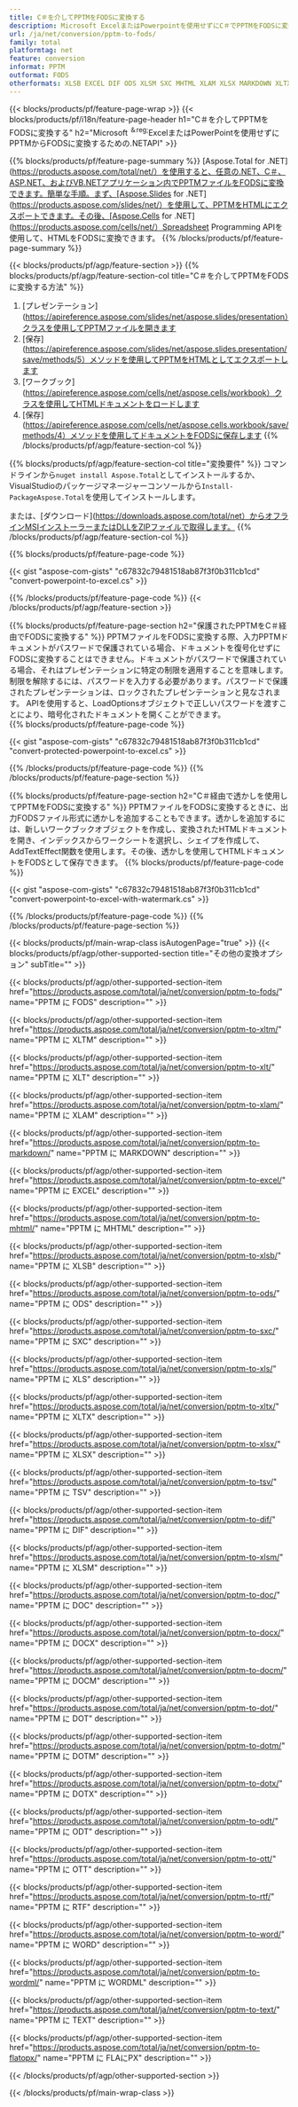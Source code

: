 ```yaml
---
title: C＃を介してPPTMをFODSに変換する
description: Microsoft ExcelまたはPowerpointを使用せずにC＃でPPTMをFODSに変換する
url: /ja/net/conversion/pptm-to-fods/
family: total
platformtag: net
feature: conversion
informat: PPTM
outformat: FODS
otherformats: XLSB EXCEL DIF ODS XLSM SXC MHTML XLAM XLSX MARKDOWN XLTX TSV XLTM XLT XLS FODS DOC DOCX DOCM DOT DOTM DOTX ODT OTT RTF WORD WORDML TEXT FLATOPX
---
```

{{< blocks/products/pf/feature-page-wrap >}}
{{< blocks/products/pf/i18n/feature-page-header h1="C＃を介してPPTMをFODSに変換する" h2="Microsoft <sup>＆reg;</sup>ExcelまたはPowerPointを使用せずにPPTMからFODSに変換するための.NETAPI" >}}

{{% blocks/products/pf/feature-page-summary %}}
[Aspose.Total for .NET](https://products.aspose.com/total/net/）を使用すると、任意の.NET、C＃、ASP.NET、およびVB.NETアプリケーション内でPPTMファイルをFODSに変換できます。簡単な手順。まず、[Aspose.Slides for .NET](https://products.aspose.com/slides/net/）を使用して、PPTMをHTMLにエクスポートできます。その後、[Aspose.Cells for .NET](https://products.aspose.com/cells/net/）Spreadsheet Programming APIを使用して、HTMLをFODSに変換できます。
{{% /blocks/products/pf/feature-page-summary  %}}

{{< blocks/products/pf/agp/feature-section >}}
{{% blocks/products/pf/agp/feature-section-col title="C＃を介してPPTMをFODSに変換する方法" %}}
1. [プレゼンテーション](https://apireference.aspose.com/slides/net/aspose.slides/presentation）クラスを使用してPPTMファイルを開きます
2. [保存](https://apireference.aspose.com/slides/net/aspose.slides.presentation/save/methods/5）メソッドを使用してPPTMをHTMLとしてエクスポートします
3. [ワークブック](https://apireference.aspose.com/cells/net/aspose.cells/workbook）クラスを使用してHTMLドキュメントをロードします
4. [保存](https://apireference.aspose.com/cells/net/aspose.cells.workbook/save/methods/4）メソッドを使用してドキュメントをFODSに保存します
{{% /blocks/products/pf/agp/feature-section-col %}}

{{% blocks/products/pf/agp/feature-section-col title="変換要件" %}}
コマンドラインから```nuget install Aspose.Total```としてインストールするか、VisualStudioのパッケージマネージャーコンソールから```Install-PackageAspose.Total```を使用してインストールします。

または、[ダウンロード](https://downloads.aspose.com/total/net）からオフラインMSIインストーラーまたはDLLをZIPファイルで取得します。
{{% /blocks/products/pf/agp/feature-section-col %}}

{{% blocks/products/pf/feature-page-code %}}

{{< gist "aspose-com-gists" "c67832c79481518ab87f3f0b311cb1cd" "convert-powerpoint-to-excel.cs" >}}


{{% /blocks/products/pf/feature-page-code %}}
{{< /blocks/products/pf/agp/feature-section >}}

{{% blocks/products/pf/feature-page-section  h2="保護されたPPTMをC＃経由でFODSに変換する" %}}
PPTMファイルをFODSに変換する際、入力PPTMドキュメントがパスワードで保護されている場合、ドキュメントを復号化せずにFODSに変換することはできません。ドキュメントがパスワードで保護されている場合、それはプレゼンテーションに特定の制限を適用することを意味します。制限を解除するには、パスワードを入力する必要があります。パスワードで保護されたプレゼンテーションは、ロックされたプレゼンテーションと見なされます。 APIを使用すると、LoadOptionsオブジェクトで正しいパスワードを渡すことにより、暗号化されたドキュメントを開くことができます。  
{{% blocks/products/pf/feature-page-code %}}

{{< gist "aspose-com-gists" "c67832c79481518ab87f3f0b311cb1cd" "convert-protected-powerpoint-to-excel.cs" >}}

{{% /blocks/products/pf/feature-page-code  %}}
{{% /blocks/products/pf/feature-page-section %}}

{{% blocks/products/pf/feature-page-section  h2="C＃経由で透かしを使用してPPTMをFODSに変換する" %}}
PPTMファイルをFODSに変換するときに、出力FODSファイル形式に透かしを追加することもできます。透かしを追加するには、新しいワークブックオブジェクトを作成し、変換されたHTMLドキュメントを開き、インデックスからワークシートを選択し、シェイプを作成して、AddTextEffect関数を使用します。その後、透かしを使用してHTMLドキュメントをFODSとして保存できます。 
{{% blocks/products/pf/feature-page-code %}}

{{< gist "aspose-com-gists" "c67832c79481518ab87f3f0b311cb1cd" "convert-powerpoint-to-excel-with-watermark.cs" >}}

{{% /blocks/products/pf/feature-page-code  %}}
{{% /blocks/products/pf/feature-page-section %}}

{{< blocks/products/pf/main-wrap-class isAutogenPage="true" >}}
{{< blocks/products/pf/agp/other-supported-section title="その他の変換オプション" subTitle="" >}}

{{< blocks/products/pf/agp/other-supported-section-item href="https://products.aspose.com/total/ja/net/conversion/pptm-to-fods/" name="PPTM に FODS" description="" >}}

{{< blocks/products/pf/agp/other-supported-section-item href="https://products.aspose.com/total/ja/net/conversion/pptm-to-xltm/" name="PPTM に XLTM" description="" >}}

{{< blocks/products/pf/agp/other-supported-section-item href="https://products.aspose.com/total/ja/net/conversion/pptm-to-xlt/" name="PPTM に XLT" description="" >}}

{{< blocks/products/pf/agp/other-supported-section-item href="https://products.aspose.com/total/ja/net/conversion/pptm-to-xlam/" name="PPTM に XLAM" description="" >}}

{{< blocks/products/pf/agp/other-supported-section-item href="https://products.aspose.com/total/ja/net/conversion/pptm-to-markdown/" name="PPTM に MARKDOWN" description="" >}}

{{< blocks/products/pf/agp/other-supported-section-item href="https://products.aspose.com/total/ja/net/conversion/pptm-to-excel/" name="PPTM に EXCEL" description="" >}}

{{< blocks/products/pf/agp/other-supported-section-item href="https://products.aspose.com/total/ja/net/conversion/pptm-to-mhtml/" name="PPTM に MHTML" description="" >}}

{{< blocks/products/pf/agp/other-supported-section-item href="https://products.aspose.com/total/ja/net/conversion/pptm-to-xlsb/" name="PPTM に XLSB" description="" >}}

{{< blocks/products/pf/agp/other-supported-section-item href="https://products.aspose.com/total/ja/net/conversion/pptm-to-ods/" name="PPTM に ODS" description="" >}}

{{< blocks/products/pf/agp/other-supported-section-item href="https://products.aspose.com/total/ja/net/conversion/pptm-to-sxc/" name="PPTM に SXC" description="" >}}

{{< blocks/products/pf/agp/other-supported-section-item href="https://products.aspose.com/total/ja/net/conversion/pptm-to-xls/" name="PPTM に XLS" description="" >}}

{{< blocks/products/pf/agp/other-supported-section-item href="https://products.aspose.com/total/ja/net/conversion/pptm-to-xltx/" name="PPTM に XLTX" description="" >}}

{{< blocks/products/pf/agp/other-supported-section-item href="https://products.aspose.com/total/ja/net/conversion/pptm-to-xlsx/" name="PPTM に XLSX" description="" >}}

{{< blocks/products/pf/agp/other-supported-section-item href="https://products.aspose.com/total/ja/net/conversion/pptm-to-tsv/" name="PPTM に TSV" description="" >}}

{{< blocks/products/pf/agp/other-supported-section-item href="https://products.aspose.com/total/ja/net/conversion/pptm-to-dif/" name="PPTM に DIF" description="" >}}

{{< blocks/products/pf/agp/other-supported-section-item href="https://products.aspose.com/total/ja/net/conversion/pptm-to-xlsm/" name="PPTM に XLSM" description="" >}}

{{< blocks/products/pf/agp/other-supported-section-item href="https://products.aspose.com/total/ja/net/conversion/pptm-to-doc/" name="PPTM に DOC" description="" >}}

{{< blocks/products/pf/agp/other-supported-section-item href="https://products.aspose.com/total/ja/net/conversion/pptm-to-docx/" name="PPTM に DOCX" description="" >}}

{{< blocks/products/pf/agp/other-supported-section-item href="https://products.aspose.com/total/ja/net/conversion/pptm-to-docm/" name="PPTM に DOCM" description="" >}}

{{< blocks/products/pf/agp/other-supported-section-item href="https://products.aspose.com/total/ja/net/conversion/pptm-to-dot/" name="PPTM に DOT" description="" >}}

{{< blocks/products/pf/agp/other-supported-section-item href="https://products.aspose.com/total/ja/net/conversion/pptm-to-dotm/" name="PPTM に DOTM" description="" >}}

{{< blocks/products/pf/agp/other-supported-section-item href="https://products.aspose.com/total/ja/net/conversion/pptm-to-dotx/" name="PPTM に DOTX" description="" >}}

{{< blocks/products/pf/agp/other-supported-section-item href="https://products.aspose.com/total/ja/net/conversion/pptm-to-odt/" name="PPTM に ODT" description="" >}}

{{< blocks/products/pf/agp/other-supported-section-item href="https://products.aspose.com/total/ja/net/conversion/pptm-to-ott/" name="PPTM に OTT" description="" >}}

{{< blocks/products/pf/agp/other-supported-section-item href="https://products.aspose.com/total/ja/net/conversion/pptm-to-rtf/" name="PPTM に RTF" description="" >}}

{{< blocks/products/pf/agp/other-supported-section-item href="https://products.aspose.com/total/ja/net/conversion/pptm-to-word/" name="PPTM に WORD" description="" >}}

{{< blocks/products/pf/agp/other-supported-section-item href="https://products.aspose.com/total/ja/net/conversion/pptm-to-wordml/" name="PPTM に WORDML" description="" >}}

{{< blocks/products/pf/agp/other-supported-section-item href="https://products.aspose.com/total/ja/net/conversion/pptm-to-text/" name="PPTM に TEXT" description="" >}}

{{< blocks/products/pf/agp/other-supported-section-item href="https://products.aspose.com/total/ja/net/conversion/pptm-to-flatopx/" name="PPTM に FLAにPX" description="" >}}



{{< /blocks/products/pf/agp/other-supported-section >}}

{{< /blocks/products/pf/main-wrap-class >}}